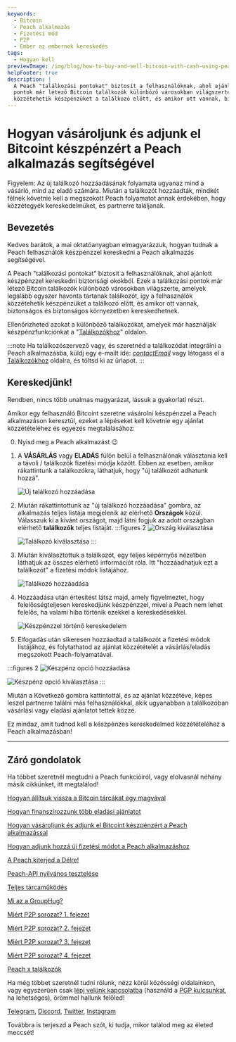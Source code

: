 ```yaml
---
keywords:
  - Bitcoin
  - Peach alkalmazás
  - Fizetési mód
  - P2P
  - Ember az embernek kereskedés
tags:
  - Hogyan kell
previewImage: /img/blog/how-to-buy-and-sell-bitcoin-with-cash-using-peach/teaser.jpg
helpFooter: true
description: |
  A Peach "találkozási pontokat" biztosít a felhasználóknak, ahol ajánlott készpénzzel kereskedni biztonsági okokból. Ezek a találkozási
  pontok már létező Bitcoin találkozók különböző városokban világszerte, amelyek legalább egyszer havonta tartanak találkozót, így a felhasználók
  közzétehetik készpénzüket a találkozó előtt, és amikor ott vannak, biztonságos és biztonságos környezetben kereskedhetnek.
---
```


# Hogyan vásároljunk és adjunk el Bitcoint készpénzért a Peach alkalmazás segítségével

Figyelem: Az új találkozó hozzáadásának folyamata ugyanaz mind a vásárló, mind az eladó számára. Miután a találkozót hozzáadták, mindkét
félnek követnie kell a megszokott Peach folyamatot annak érdekében, hogy közzétegyék kereskedelmüket, és partnerre találjanak.

## Bevezetés

Kedves barátok, a mai oktatóanyagban elmagyarázzuk, hogyan tudnak a Peach felhasználók készpénzzel kereskedni a Peach alkalmazás segítségével.

A Peach "találkozási pontokat" biztosít a felhasználóknak, ahol ajánlott készpénzzel kereskedni biztonsági okokból. Ezek a találkozási
pontok már létező Bitcoin találkozók különböző városokban világszerte, amelyek legalább egyszer havonta tartanak találkozót, így a felhasználók
közzétehetik készpénzüket a találkozó előtt, és amikor ott vannak, biztonságos és biztonságos környezetben kereskedhetnek.

Ellenőrizheted azokat a különböző találkozókat, amelyek már használják készpénzfunkciónkat a "[Találkozókhoz](/for-meetups/)" oldalon.

:::note
Ha találkozószervező vagy, és szeretnéd a találkozódat integrálni a Peach alkalmazásba, küldj egy e-mailt ide: [$contactEmail$](mailto:$contactEmail$) vagy látogass el a [Találkozókhoz](/for-meetups/) oldalra, és töltsd ki az űrlapot.
:::

## Kereskedjünk!

Rendben, nincs több unalmas magyarázat, lássuk a gyakorlati részt.

Amikor egy felhasználó Bitcoint szeretne vásárolni készpénzzel a Peach alkalmazáson keresztül, ezeket a lépéseket kell követnie egy ajánlat közzétételéhez és egyezés megtalálásához:

0.  Nyisd meg a Peach alkalmazást 😉

1.  A **VÁSÁRLÁS** vagy **ELADÁS** fülön belül a felhasználónak választania kell a távoli / találkozók fizetési módja között. Ebben az esetben, amikor rákattintunk a
    találkozókra, láthatjuk, hogy "új találkozót adhatunk hozzá".

    ![Új találkozó hozzáadása](/img/blog/how-to-buy-and-sell-bitcoin-with-cash-using-peach/add-new-meetup.png)

2.  Miután rákattintottunk az "új találkozó hozzáadása" gombra, az alkalmazás teljes listája megjelenik az elérhető **Országok** közül. Válasszuk ki a kívánt országot, majd
    látni fogjuk az adott országban elérhető **találkozók** teljes listáját.
    :::figures 2
    ![Ország kiválasztása](/img/blog/how-to-buy-and-sell-bitcoin-with-cash-using-peach/select-country.png)

    ![Találkozó kiválasztása](/img/blog/how-to-buy-and-sell-bitcoin-with-cash-using-peach/select-meetup.png)
    :::

3.  Miután kiválasztottuk a találkozót, egy teljes képernyős nézetben láthatjuk az összes elérhető információt róla. Itt "hozzáadhatjuk ezt a
    találkozót" a fizetési módok listájához.

    ![Találkozó hozzáadása](/img/blog/how-to-buy-and-sell-bitcoin-with-cash-using-peach/add-meetup.png)

4.  Hozzáadása után értesítést látsz majd, amely figyelmeztet, hogy felelősségteljesen kereskedjünk készpénzzel, mivel a Peach nem lehet felelős, ha
    valami hiba történik ezekkel a kereskedésekkel.

    ![Készpénzzel történő kereskedelem](/img/blog/how-to-buy-and-sell-bitcoin-with-cash-using-peach/trading-cash.png)

5.  Elfogadás után sikeresen hozzáadtad a találkozót a fizetési módok listájához, és folytathatod az ajánlat közzétételét a vásárlás/eladás
    megszokott Peach-folyamatával.

  :::figures 2
  ![Készpénz opció hozzáadása](/img/blog/how-to-buy-and-sell-bitcoin-with-cash-using-peach/add-cash-option.png)

  ![Készpénz opció kiválasztása](/img/blog/how-to-buy-and-sell-bitcoin-with-cash-using-peach/select-cash-option.png)
  :::

Miután a Következő gombra kattintottál, és az ajánlat közzétéve, képes leszel partnerre találni más felhasználókkal, akik ugyanabban a találkozóban vásárlási vagy eladási ajánlatot tettek közzé.

Ez mindaz, amit tudnod kell a készpénzes kereskedelmed közzétételéhez a Peach alkalmazásban!

---

## Záró gondolatok

Ha többet szeretnél megtudni a Peach funkcióiról, vagy elolvasnál néhány másik cikkünket, itt megtalálod!

[Hogyan állítsuk vissza a Bitcoin tárcákat egy magvával](https://peachbitcoin.com/hu/blog/how-to-restore-peach-wallet/)

[Hogyan finanszírozzunk több eladási ajánlatot](https://peachbitcoin.com/hu/blog/funding-multiple-sell-offers/)

[Hogyan vásároljunk és adjunk el Bitcoint készpénzért a Peach alkalmazással](https://peachbitcoin.com/hu/blog/how-to-buy-and-sell-bitcoin-with-cash-using-peach/)

[Hogyan adjunk hozzá új fizetési módot a Peach alkalmazáshoz](https://peachbitcoin.com/hu/blog/how-to-add-a-payment-method/)

[A Peach kiterjed a Délre!](https://peachbitcoin.com/hu/blog/peach-expands-to-the-global-south/)

[Peach-API nyilvános tesztelése](https://peachbitcoin.com/hu/blog/making-our-peach-api-public/)

[Teljes tárcaműködés](https://peachbitcoin.com/hu/blog/full-wallet-functionality/)

[Mi az a GroupHug?](https://peachbitcoin.com/hu/blog/group-hug/)

[Miért P2P sorozat? 1. fejezet](https://peachbitcoin.com/hu/blog/why-p2p-chapter-1/)

[Miért P2P sorozat? 2. fejezet](https://peachbitcoin.com/hu/blog/why-p2p-chapter-2/)

[Miért P2P sorozat? 3. fejezet](https://peachbitcoin.com/hu/blog/why-p2p-chapter-3-circular-economies/)

[Miért P2P sorozat? 4. fejezet](https://peachbitcoin.com/hu/blog/why-p2p-chapter-4-chains-of-trust/)

[Peach x találkozók](https://peachbitcoin.com/hu/blog/peach-for-meetups/)

Ha még többet szeretnél tudni rólunk, nézz körül közösségi oldalainkon, vagy egyszerűen csak [lépj velünk kapcsolatba](mailto:hello@peachbitcoin.com) (használd a [PGP kulcsunkat](https://keys.openpgp.org/vks/v1/by-fingerprint/48339A19645E2E53488E0E5479E1B270FACD1BD2), ha lehetséges), örömmel hallunk felőled!

[Telegram](https://t.me/peachtopeach), [Discord](https://discord.gg/ypeHz3SW54), [Twitter](https://twitter.com/peachbitcoin), [Instagram](https://instagram.com/peachbitcoin)

Továbbra is terjeszd a Peach szót, ki tudja, mikor találod meg az életed meccsét!
